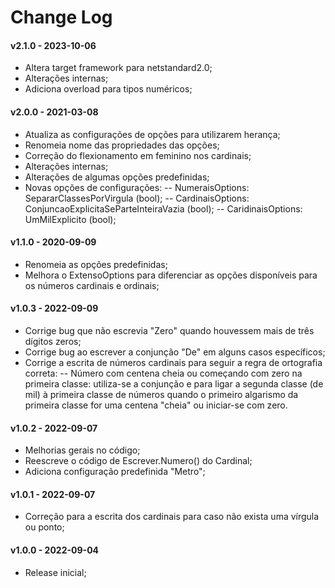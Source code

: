# Change Log
#### v2.1.0 - 2023-10-06
- Altera target framework para netstandard2.0;
- Alterações internas;
- Adiciona overload para tipos numéricos;

#### v2.0.0 - 2021-03-08
- Atualiza as configurações de opções para utilizarem herança;
- Renomeia nome das propriedades das opções;
- Correção do flexionamento em feminino nos cardinais;
- Alterações internas;
- Alterações de algumas opções predefinidas;
- Novas opções de configurações:
-- NumeraisOptions: SepararClassesPorVirgula (bool);
-- CardinaisOptions: ConjuncaoExplicitaSeParteInteiraVazia (bool);
-- CaridinaisOptions: UmMilExplicito (bool);

#### v1.1.0 - 2020-09-09
- Renomeia as opções predefinidas;
- Melhora o ExtensoOptions para diferenciar as opções disponíveis para os números cardinais e ordinais;

#### v1.0.3 - 2022-09-09
- Corrige bug que não escrevia "Zero" quando houvessem mais de três dígitos zeros;
- Corrige bug ao escrever a conjunção "De" em alguns casos específicos;
- Corrige a escrita de números cardinais para seguir a regra de ortografia correta:
-- Número com centena cheia ou começando com zero na primeira classe:  utiliza-se a conjunção e para ligar a segunda classe (de mil) à primeira classe de números quando o primeiro algarismo da primeira classe for uma centena "cheia" ou iniciar-se com zero.

#### v1.0.2 - 2022-09-07
- Melhorias gerais no código;
- Reescreve o código de Escrever.Numero() do Cardinal;
- Adiciona configuração predefinida "Metro";

#### v1.0.1 - 2022-09-07
- Correção para a escrita dos cardinais para caso não exista uma vírgula ou ponto;

#### v1.0.0 - 2022-09-04
- Release inicial;